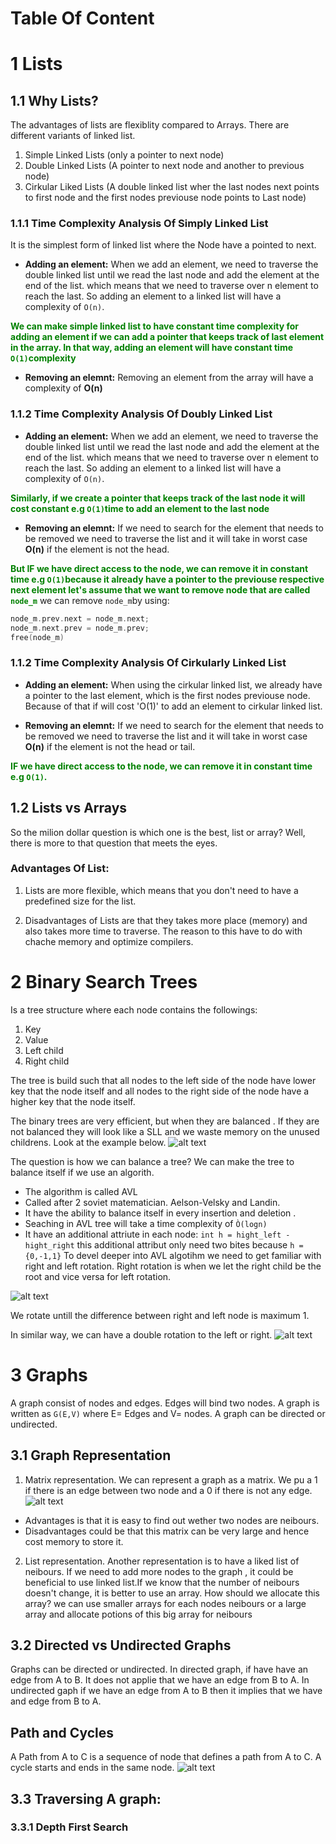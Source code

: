 # Table Of Content 


# 1 Lists
## 1.1 Why Lists? 
The advantages of lists are flexiblity compared to Arrays. There are different variants of linked list. 

1. Simple Linked Lists (only a pointer to next node) 
2. Double Linked Lists (A pointer to next node and another to previous node)
3. Cirkular Liked Lists (A double linked list wher the last nodes next points to first node and the first nodes previouse node points to Last node)


### 1.1.1 Time Complexity Analysis Of Simply Linked List
It is the simplest form of linked list where the Node have a pointed to next. 

* **Adding an element:**
When we add an element, we need to traverse the double linked list until we read the last node and add the element at the end of the list. which means that we need to traverse over n element to reach the last. So adding an element to a linked list will have a complexity of `O(n)`.

<font color = green> **We can make simple linked list to have constant time complexity for adding an element if we can add a pointer that keeps track of last element in the array. In that way, adding an element will have constant time `O(1)`complexity** </font>

* **Removing an elemnt:** 
Removing an element from the array will have a complexity of **O(n)**

### 1.1.2 Time Complexity Analysis Of Doubly Linked List
* **Adding an element:**
When we add an element, we need to traverse the double linked list until we read the last node and add the element at the end of the list. which means that we need to traverse over n element to reach the last. So adding an element to a linked list will have a complexity of `O(n)`.

<font color = green> **Similarly, if we create a pointer that keeps track of the last node it will cost constant e.g `O(1)`time to add an element to the last node** </font>

* **Removing an elemnt:** 
If we need to search for the element that needs to be removed we need to traverse the list and it will take in worst case **O(n)** if the element is not the head.

<font color = green> **But IF we have direct access to the node, we can remove it in constant time e.g `O(1)`because it already have a pointer to the previouse respective next element let's assume that we want to remove node that are called `node_m`** </font>
we can remove `node_m`by using: 
```c
node_m.prev.next = node_m.next;
node_m.next.prev = node_m.prev;
free(node_m)
```

### 1.1.2 Time Complexity Analysis Of Cirkularly Linked List
* **Adding an element:**
When using the cirkular linked list, we already have a pointer to the last element, which is the first nodes previouse node. Because of that if will cost 'O(1)' to add an element to cirkular linked list.

* **Removing an elemnt:** 
If we need to search for the element that needs to be removed we need to traverse the list and it will take in worst case **O(n)** if the element is not the head or tail. 

<font color = green> **IF we have direct access to the node, we can remove it in constant time e.g `O(1)`.** </font>


## 1.2 Lists vs Arrays
So the milion dollar question is which one is the best, list or array? Well, there is more to that question that meets the eyes. 
### Advantages Of List: 
1. Lists are more flexible, which means that you don't need to have a predefined size for the list.

2. Disadvantages of Lists are that they takes more place (memory) and also takes more time to traverse. The reason to this have to do with chache memory and optimize compilers. 

# 2 Binary Search Trees 
Is a tree structure where each node contains the followings: 
1. Key
2. Value
3. Left child
4. Right child

The tree is build such that all nodes to the left side of the node have lower key that the node itself and all nodes to the right side of the node have a higher key that the node itself. 

The binary trees are very efficient, but when they are balanced . If they are not balanced they will look like a SLL and we waste memory on the unused childrens. Look at the example below.
![alt text](image.png)

The question is how we can balance a tree? We can make the tree to balance itself if we use an algorith. 

- The algorithm is called AVL 
- Called after 2 soviet matematician. Aelson-Velsky and Landin. 
- It have the ability to balance itself in every insertion and deletion . 
- Seaching in AVL tree will take a time complexity of `Ò(logn)`
- It have an additional attriute in each node: `int h = hight_left - hight_right` this additional attribut only need two bites because `h = {0,-1,1}` 
To devel deeper into AVL algotihm we need to get familiar with right and left rotation. Right rotation is when we let the right child be the root and vice versa for left rotation. 

![alt text](image-1.png)


We rotate untill the difference between right and left node is maximum 1. 

In similar way, we can have a double rotation to the left or right. 
![alt text](image-2.png)


# 3 Graphs 

A graph consist of nodes and edges. Edges will bind two nodes. A graph is written as `G(E,V)`  where E= Edges and V= nodes. A graph can be directed or undirected.

## 3.1 Graph Representation 
1. Matrix representation. We can represent a graph as a matrix. We pu a 1 if there is an edge between two node and a 0 if there is not any edge. 
![alt text](image-3.png)

* Advantages is that it is easy to find out wether two nodes are neibours. 
* Disadvantages could be that this matrix can be very large and hence cost memory to store it. 


2. List representation. 
Another representation is to have a liked list of neibours. If we need to add more nodes to the graph , it could be beneficial to use linked list.If we know that the number of neibours doesn't change, it is better to use an array. How should we allocate this array? we can use smaller arrays for each nodes neibours or a large array and allocate potions of this big array for neibours

## 3.2 Directed vs Undirected Graphs
Graphs can be directed or undirected. In directed graph, if have have an edge from A to B. It does not applie that we have an edge from B to A. In undirected gaph if we have an edge from A to B then it implies that we have and edge from B to A. 

## Path and Cycles
A Path from A to C is a sequence of node that defines a path from A to C. A cycle starts and ends in the same node. 
![alt text](image-4.png) 

## 3.3 Traversing A graph: 

### 3.3.1 Depth First Search
